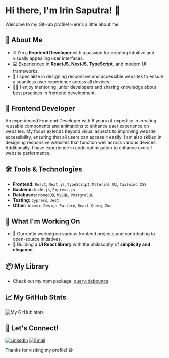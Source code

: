 # Hi there, I'm Irin Saputra! 👋

Welcome to my GitHub profile! Here's a little about me:

## 🚀 About Me
- 🌐 I'm a **Frontend Developer** with a passion for creating intuitive and visually appealing user interfaces.
- 💻 Experienced in **ReactJS**, **NextJS**, **TypeScript**, and modern UI frameworks.
- 🎨 I specialize in designing responsive and accessible websites to ensure a seamless user experience across all devices.
- 🧑‍🏫 I enjoy mentoring junior developers and sharing knowledge about best practices in frontend development.

## 🎨 Frontend Developer

An experienced Frontend Developer with 6 years of expertise in creating reusable components and animations to enhance user experience on websites. My focus extends beyond visual aspects to improving website accessibility, ensuring that all users can access it easily. I am also skilled in designing responsive websites that function well across various devices. Additionally, I have experience in code optimization to enhance overall website performance.

## 🛠️ Tools & Technologies
- **Frontend:** `React`, `Next.js`, `TypeScript`, `Material UI`, `Tailwind CSS`
- **Backend:** `Node.js`, `Express.js`
- **Databases:** `MongoDB`, `MySQL`, `PostgreSQL`
- **Testing:** `Cypress`, `Jest`
- **Other:** `Atomic Design Pattern`, `React Query`, `Zod`

## 🌱 What I'm Working On
- 🔨 Currently working on various frontend projects and contributing to open-source initiatives.
- 🚧 Building a **UI React library** with the philosophy of **simplicity and elegance**.

## 📦 My Library
- Check out my npm package: [query-debounce](https://www.npmjs.com/package/query-debounce)

## 📈 My GitHub Stats
![My GitHub stats](https://github-readme-stats.vercel.app/api?username=YOUR_USERNAME&show_icons=true&theme=radical)

## 🤝 Let's Connect!
<a href="https://www.linkedin.com/in/irin-saputra/"><img src="https://img.shields.io/badge/LinkedIn-Irin%20Saputra-blue?logo=linkedin&logoColor=white" alt="LinkedIn"></a>
<a href="mailto:irin.devstart@gmail.com"><img src="[https://img.shields.io/twitch/status/Theo?label=Twitch](https://img.shields.io/badge/Email-irin.devstart@gmail.com-red?logo=gmail&logoColor=white)" alt="Email"></a>

Thanks for visiting my profile! 😄

